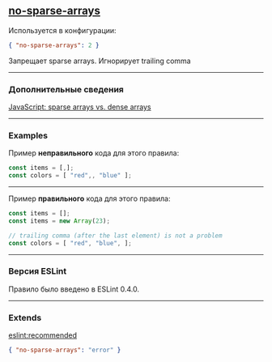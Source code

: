 ## [no-sparse-arrays](https://eslint.org/docs/rules/no-sparse-arrays)

Используется в конфигурации:
```json
{ "no-sparse-arrays": 2 }
```
Запрещает sparse arrays. Игнорирует trailing comma 

---

### Дополнительные сведения

[JavaScript: sparse arrays vs. dense arrays](http://2ality.com/2012/06/dense-arrays.html)

---

### Examples

Пример __неправильного__ кода для этого правила:
```js
const items = [,];
const colors = [ "red",, "blue" ];
```

---

Пример __правильного__ кода для этого правила:
```js
const items = [];
const items = new Array(23);

// trailing comma (after the last element) is not a problem
const colors = [ "red", "blue", ];
```

---

### Версия ESLint

Правило было введено в ESLint 0.4.0.

---

### Extends

[eslint:recommended](https://github.com/eslint/eslint/blob/master/conf/eslint-recommended.js)
```json
{ "no-sparse-arrays": "error" }
```